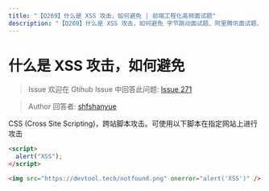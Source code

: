 ```yaml
---
title: "【Q269】什么是 XSS 攻击，如何避免 | 前端工程化高频面试题"
description: "【Q269】什么是 XSS 攻击，如何避免 字节跳动面试题、阿里腾讯面试题、美团小米面试题。"
---
```


# 什么是 XSS 攻击，如何避免

> Issue
> 欢迎在 Gtihub Issue 中回答此问题: [Issue 271](https://github.com/shfshanyue/Daily-Question/issues/271)

> Author
> 回答者: [shfshanyue](https://github.com/shfshanyue)

CSS (Cross Site Scripting)，跨站脚本攻击。可使用以下脚本在指定网站上进行攻击

```html
<script>
  alert("XSS");
</script>

<img src="https://devtool.tech/notfound.png" onerror="alert('XSS')" />
```
